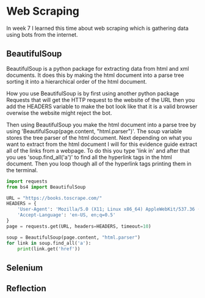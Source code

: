 # Web Scraping
In week 7 I learned this time about web scraping which is gathering data using bots from the internet.

## BeautifulSoup
BeautifulSoup is a python package for extracting data from html and xml documents. It does this by making the html document into a parse tree sorting it into a hierarchical order of the html document.

How you use BeautifulSoup is by first using another python package Requests that will get the HTTP request to the website of the URL then you add the HEADERS variable to make the bot look like that it is a valid browser overwise the website might reject the bot. 

Then using BeautifulSoup you make the html document into a parse tree by using 'BeautifulSoup(page.content, "html.parser")'. The soup variable stores the tree parser of the html document. Next depending on what you want to extract from the html document I will for this evidence guide extract all of the links from a webpage. To do this you type 'link in' and after that you ues 'soup.find_all('a')' to find all the hyperlink tags in the html document. Then you loop though all of the hyperlink tags printing them in the terminal.

```python
import requests
from bs4 import BeautifulSoup

URL = "https://books.toscrape.com/"
HEADERS = {
    'User-Agent': 'Mozilla/5.0 (X11; Linux x86_64) AppleWebKit/537.36 (KHTML, like Gecko) Chrome/66.0.3359.181 Safari/537.36',
    'Accept-Language': 'en-US, en;q=0.5'
}
page = requests.get(URL, headers=HEADERS, timeout=10)

soup = BeautifulSoup(page.content, "html.parser")
for link in soup.find_all('a'):
    print(link.get('href'))
```

## Selenium
## Reflection
